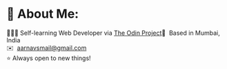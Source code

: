 # 💫 About Me:
🧑🏾‍💻 Self-learning Web Developer via [The Odin Project](https://www.theodinproject.com/)📍  Based in Mumbai, India<br>✉️  aarnavsmail@gmail.com<br>⭐️  Always open to new things!<br>
